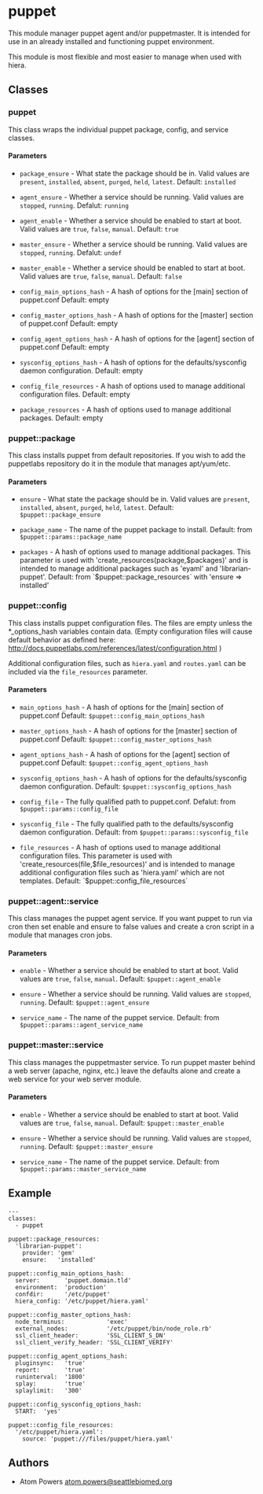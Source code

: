 puppet
===

This module manager puppet agent and/or puppetmaster.
It is intended for use in an already installed and functioning puppet environment.

This module is most flexible and most easier to manage when used with hiera.

## Classes

### puppet
This class wraps the individual puppet package, config, and service classes.

#### Parameters
* `package_ensure` - What state the package should be in.
Valid values are `present`, `installed`, `absent`, `purged`, `held`, `latest`.
Default: `installed`

* `agent_ensure` - Whether a service should be running.
Valid values are `stopped`, `running`.
Defalut: `running`

* `agent_enable` - Whether a service should be enabled to start at boot.
Valid values are `true`, `false`, `manual`.
Default: `true`

* `master_ensure` - Whether a service should be running.
Valid values are `stopped`, `running`.
Defalut: `undef`

* `master_enable` - Whether a service should be enabled to start at boot.
Valid values are `true`, `false`, `manual`.
Default: `false`

* `config_main_options_hash` - A hash of options for the [main] section of puppet.conf
Default: empty

* `config_master_options_hash` - A hash of options for the [master] section of puppet.conf
Default: empty

* `config_agent_options_hash` - A hash of options for the [agent] section of puppet.conf
Default: empty

* `sysconfig_options_hash` - A hash of options for the defaults/sysconfig daemon configuration.
Default: empty

*  `config_file_resources` - A hash of options used to manage additional configuration files.
Default: empty

*  `package_resources` - A hash of options used to manage additional packages.
Default: empty

### puppet::package
This class installs puppet from default repositories.
If you wish to add the puppetlabs repository do it in the module that manages apt/yum/etc.

#### Parameters
* `ensure` - What state the package should be in.
Valid values are `present`, `installed`, `absent`, `purged`, `held`, `latest`.
Default: `$puppet::package_ensure`

* `package_name` - The name of the puppet package to install.
Default: from `$puppet::params::package_name`

* `packages` - A hash of options used to manage additional packages.
This parameter is used with 'create_resources(package,$packages)' and is intended
to manage additional packages such as 'eyaml' and 'librarian-puppet'.
Default: from `$puppet::package_resources` with 'ensure => installed'

### puppet::config
This class installs puppet configuration files. The files are empty unless the
*_options_hash variables contain data. (Empty configuration files will cause default
behavior as defined here: http://docs.puppetlabs.com/references/latest/configuration.html )

Additional configuration files, such as `hiera.yaml` and `routes.yaml` can be
included via the `file_resources` parameter.

#### Parameters
* `main_options_hash` - A hash of options for the [main] section of puppet.conf
Default: `$puppet::config_main_options_hash`

* `master_options_hash` - A hash of options for the [master] section of puppet.conf
Default: `$puppet::config_master_options_hash`

* `agent_options_hash` - A hash of options for the [agent] section of puppet.conf
Default: `$puppet::config_agent_options_hash`

* `sysconfig_options_hash` - A hash of options for the defaults/sysconfig daemon configuration.
Default: `$puppet::sysconfig_options_hash`

* `config_file` - The fully qualified path to puppet.conf.
Defalut: from `$puppet::params::config_file`

* `sysconfig_file` - The fully qualified path to the defaults/sysconfig daemon configuration.
Default: from `$puppet::params::sysconfig_file`

*  `file_resources` - A hash of options used to manage additional configuration files.
This parameter is used with 'create_resources(file,$file_resources)' and is intended
to manage additional configuration files such as 'hiera.yaml' which are not templates.
Default: `$puppet::config_file_resources`

### puppet::agent::service
This class manages the puppet agent service.
If you want puppet to run via cron then set enable and ensure to false values
and create a cron script in a module that manages cron jobs.

#### Parameters
* `enable` - Whether a service should be enabled to start at boot.
Valid values are `true`, `false`, `manual`.
Default: `$puppet::agent_enable`

* `ensure` - Whether a service should be running.
Valid values are `stopped`, `running`.
Default: `$puppet::agent_ensure`

* `service_name` - The name of the puppet service.
Default: from `$puppet::params::agent_service_name`

### puppet::master::service
This class manages the puppetmaster service.
To run puppet master behind a web server (apache, nginx, etc.) leave the defaults
alone and create a web service for your web server module.

#### Parameters
* `enable` - Whether a service should be enabled to start at boot.
Valid values are `true`, `false`, `manual`.
Default: `$puppet::master_enable`

* `ensure` - Whether a service should be running.
Valid values are `stopped`, `running`.
Default: `$puppet::master_ensure`

* `service_name` - The name of the puppet service.
Default: from `$puppet::params::master_service_name`

## Example
    ---
    classes:
      - puppet

    puppet::package_resources:
      'librarian-puppet':
        provider: 'gem'
        ensure:   'installed'

    puppet::config_main_options_hash:
      server:       'puppet.domain.tld'
      environment:  'production'
      confdir:      '/etc/puppet'
      hiera_config: '/etc/puppet/hiera.yaml'

    puppet::config_master_options_hash:
      node_terminus:            'exec'
      external_nodes:           '/etc/puppet/bin/node_role.rb'
      ssl_client_header:        'SSL_CLIENT_S_DN'
      ssl_client_verify_header: 'SSL_CLIENT_VERIFY'

    puppet::config_agent_options_hash:
      pluginsync:   'true'
      report:       'true'
      runinterval:  '1800'
      splay:        'true'
      splaylimit:   '300'

    puppet::config_sysconfig_options_hash:
      START:  'yes'

    puppet::config_file_resources:
      '/etc/puppet/hiera.yaml':
        source: 'puppet:///files/puppet/hiera.yaml'

## Authors
* Atom Powers <atom.powers@seattlebiomed.org>

